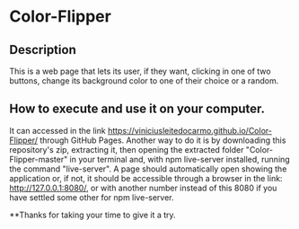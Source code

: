 # Color-Flipper

## Description
This is a web page that lets its user, if they want, clicking in one of two buttons, change its background color to one of their choice or a random.

## How to execute and use it on your computer.
It can accessed in the link https://viniciusleitedocarmo.github.io/Color-Flipper/ through GitHub Pages.
Another way to do it is by downloading this repository's zip, extracting it, then opening the extracted folder "Color-Flipper-master" in your terminal and, with npm live-server installed, running the command "live-server". A page should automatically open showing the application or, if not, it should be accessible through a browser in the link: http://127.0.0.1:8080/, or with another number instead of this 8080 if you have settled some other for npm live-server.

**Thanks for taking your time to give it a try.
